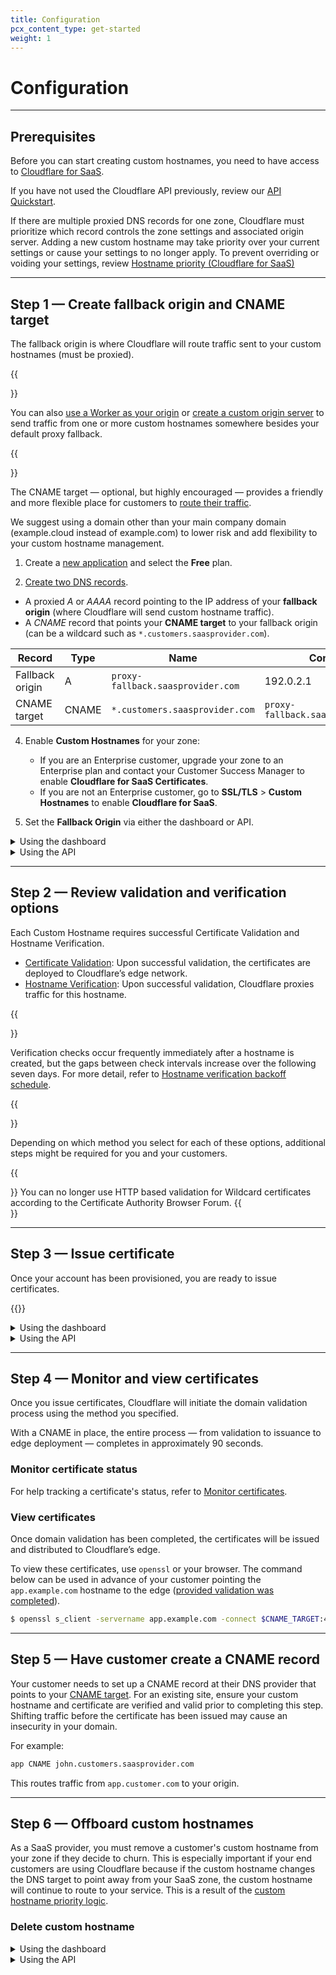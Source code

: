 ```yaml
---
title: Configuration
pcx_content_type: get-started
weight: 1
---
```


# Configuration

---

## Prerequisites

Before you can start creating custom hostnames, you need to have access to [Cloudflare for SaaS](/cloudflare-for-platforms/cloudflare-for-saas/#availability).

If you have not used the Cloudflare API previously, review our [API Quickstart](/api/).

If there are multiple proxied DNS records for one zone, Cloudflare must prioritize which record controls the zone settings and associated origin server. Adding a new custom hostname may take priority over your current settings or cause your settings to no longer apply. To prevent overriding or voiding your settings, review [Hostname priority (Cloudflare for SaaS)](/ssl/ssl-tls/certificate-and-hostname-priority/#hostname-priority-ssl-for-saas)
 
---

## Step 1 — Create fallback origin and CNAME target

The fallback origin is where Cloudflare will route traffic sent to your custom hostnames (must be proxied).

{{<Aside type="note">}}

You can also [use a Worker as your origin](/cloudflare-for-platforms/workers-for-platforms/) or [create a custom origin server](/cloudflare-for-platforms/cloudflare-for-saas/start/advanced-settings/custom-origin/) to send traffic from one or more custom hostnames somewhere besides your default proxy fallback.

{{</Aside>}}

The CNAME target — optional, but highly encouraged — provides a friendly and more flexible place for customers to [route their traffic](#step-5--have-customer-create-a-cname-record).

We suggest using a domain other than your main company domain (example.cloud instead of example.com) to lower risk and add flexibility to your custom hostname management.

1.  Create a [new application](/fundamentals/get-started/setup/add-site/) and select the **Free** plan.

2. [Create two DNS records](/dns/manage-dns-records/how-to/create-dns-records/#create-dns-records).

  *   A proxied *A* or *AAAA* record pointing to the IP address of your **fallback origin** (where Cloudflare will send custom hostname traffic).
  *   A *CNAME* record that points your **CNAME target** to your fallback origin (can be a wildcard such as `*.customers.saasprovider.com`).

  | Record          | Type  | Name                              | Content                           |
  | --------------- | ----- | --------------------------------- | --------------------------------- |
  | Fallback origin | A     | `proxy-fallback.saasprovider.com` | 192.0.2.1                         |
  | CNAME target    | CNAME | `*.customers.saasprovider.com`    | `proxy-fallback.saasprovider.com` |

4.  Enable **Custom Hostnames** for your zone:

    - If you are an Enterprise customer, upgrade your zone to an Enterprise plan and contact your Customer Success Manager to enable **Cloudflare for SaaS Certificates**.
    - If you are not an Enterprise customer, go to **SSL/TLS** > **Custom Hostnames** to enable **Cloudflare for SaaS**.

5.  Set the **Fallback Origin** via either the dashboard or API.

<details>
<summary>Using the dashboard</summary>
<div>

1.  Navigate to **SSL/TLS** > **Custom Hostnames**.
2.  In the **Custom Hostnames** card, enter the hostname for your fallback origin.
3.  Click **Add**.

</div>
</details>

<details>
<summary>Using the API</summary>
<div>

Using the hostname from the A or AAAA record you just created, [update the fallback origin value](https://api.cloudflare.com/#custom-hostname-fallback-origin-for-a-zone-update-fallback-origin-for-custom-hostnames).

</div>
</details>

---

## Step 2 — Review validation and verification options

Each Custom Hostname requires successful Certificate Validation and Hostname Verification.

- [Certificate Validation](/cloudflare-for-platforms/cloudflare-for-saas/security/certificate-management/issue-and-validate/): Upon successful validation, the certificates are deployed to Cloudflare’s edge network.
- [Hostname Verification](/cloudflare-for-platforms/cloudflare-for-saas/domain-support/hostname-verification/): Upon successful validation, Cloudflare proxies traffic for this hostname.

{{<Aside type="note">}}

Verification checks occur frequently immediately after a hostname is created, but the gaps between check intervals increase over the following seven days. For more detail, refer to [Hostname verification backoff schedule](/cloudflare-for-platforms/cloudflare-for-saas/start/hostname-verification-backoff-schedule/).

{{</Aside>}}

Depending on which method you select for each of these options, additional steps might be required for you and your customers.

{{<Aside type="warning">}}
You can no longer use HTTP based validation for Wildcard certificates according to the Certificate Authority Browser Forum.
{{</Aside>}}

---

## Step 3 — Issue certificate

Once your account has been provisioned, you are ready to issue certificates.

{{<render file="_issue-certs-preamble.md">}}

<details>
<summary>Using the dashboard</summary>
<div>

{{<render file="_create-custom-hostname.md">}}

</div>
</details>

<details>
<summary>Using the API</summary>
<div>

{{<render file="_create-custom-hostname-api.md">}}

</div>
</details>

---

## Step 4 — Monitor and view certificates

Once you issue certificates, Cloudflare will initiate the domain validation process using the method you specified.

With a CNAME in place, the entire process — from validation to issuance to edge deployment — completes in approximately 90 seconds.

### Monitor certificate status

For help tracking a certificate's status, refer to [Monitor certificates](/cloudflare-for-platforms/cloudflare-for-saas/security/certificate-management/issue-and-validate/).

### View certificates

Once domain validation has been completed, the certificates will be issued and distributed to Cloudflare’s edge.

To view these certificates, use `openssl` or your browser. The command below can be used in advance of your customer pointing the `app.example.com` hostname to the edge ([provided validation was completed](/cloudflare-for-platforms/cloudflare-for-saas/security/certificate-management/issue-and-validate/)).

```sh
$ openssl s_client -servername app.example.com -connect $CNAME_TARGET:443 </dev/null 2>/dev/null | openssl x509 -noout -text | grep app.example.com
```

---

## Step 5 — Have customer create a CNAME record

Your customer needs to set up a CNAME record at their DNS provider that points to your [CNAME target](#step-1--create-fallback-origin-and-cname-target). For an existing site, ensure your custom hostname and certificate are verified and valid prior to completing this step. Shifting traffic before the certificate has been issued may cause an insecurity in your domain.

For example:

```txt
app CNAME john.customers.saasprovider.com
```

This routes traffic from `app.customer.com` to your origin.

---

## Step 6 — Offboard custom hostnames

As a SaaS provider, you must remove a customer's custom hostname from your zone if they decide to churn. This is especially important if your end customers are using Cloudflare because if the custom hostname changes the DNS target to point away from your SaaS zone, the custom hostname will continue to route to your service. This is a result of the [custom hostname priority logic](/ssl/ssl-tls/certificate-and-hostname-priority/#hostname-priority-ssl-for-saas).

### Delete custom hostname

<details>
<summary>Using the dashboard</summary>
<div>

{{<render file="_delete-custom-hostname-dash.md">}}

</div>
</details>

<details>
<summary>Using the API</summary>
<div>

To delete a custom hostname and any issued certificates using the API, use a [DELETE command](https://api.cloudflare.com/#custom-hostname-for-a-zone-delete-custom-hostname-and-any-issued-ssl-certificates-) on the `DELETE zones/:zone_identifier/custom_hostnames/:identifier` endpoint.

</div>
</details>